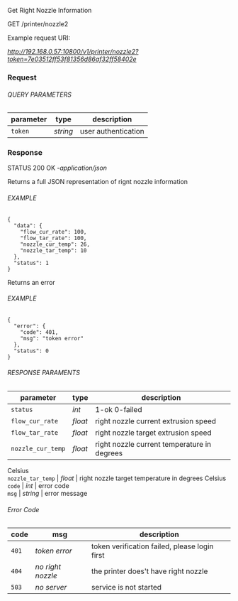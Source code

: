 Get Right Nozzle Information

GET /printer/nozzle2

Example request URI:

_http://192.168.0.57:10800/v1/printer/nozzle2?token=7e03512ff53f81356d86af32ff58402e_

### Request

###### QUERY PARAMETERS

| parameter | type     | description         |
| --------- | -------- | ------------------- |
| `token`   | _string_ | user authentication |

### Response

STATUS 200 OK _-application/json_

Returns a full JSON representation of rignt nozzle information

###### EXAMPLE

    {
      "data": {
        "flow_cur_rate": 100,
        "flow_tar_rate": 100,
        "nozzle_cur_temp": 26,
        "nozzle_tar_temp": 10
      },
      "status": 1
    }


Returns an error

###### EXAMPLE

    {
      "error": {
        "code": 401,
        "msg": "token error"
      },
      "status": 0
    }


###### RESPONSE PARAMENTS

| parameter         | type    | description                                 |
| ----------------- | ------- | ------------------------------------------- |
| `status`          | _int_   | 1-ok 0-failed                               |
| `flow_cur_rate`   | _float_ | right nozzle current extrusion speed        |
| `flow_tar_rate`   | _float_ | right nozzle target extrusion speed         |
| `nozzle_cur_temp` | _float_ | right nozzle current temperature in degrees |

Celsius  
`nozzle_tar_temp` | _float_ | right nozzle target temperature in degrees
Celsius  
`code` | _int_ | error code  
`msg` | _string_ | error message

###### Error Code

| code  | msg               | description                                   |
| ----- | ----------------- | --------------------------------------------- |
| `401` | _token error_     | token verification failed, please login first |
| `404` | _no right nozzle_ | the printer does't have right nozzle          |
| `503` | _no server_       | service is not started                        |
